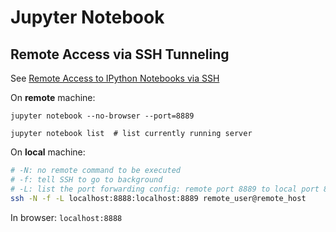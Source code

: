 
# Jupyter Notebook

## Remote Access via SSH Tunneling

See [Remote Access to IPython Notebooks via SSH](https://coderwall.com/p/ohk6cg/remote-access-to-ipython-notebooks-via-ssh)

On **remote** machine:
```shell
jupyter notebook --no-browser --port=8889

jupyter notebook list  # list currently running server
```


On **local** machine:
```sh
# -N: no remote command to be executed
# -f: tell SSH to go to background
# -L: list the port forwarding config: remote port 8889 to local port 8888
ssh -N -f -L localhost:8888:localhost:8889 remote_user@remote_host
```

In browser: `localhost:8888`